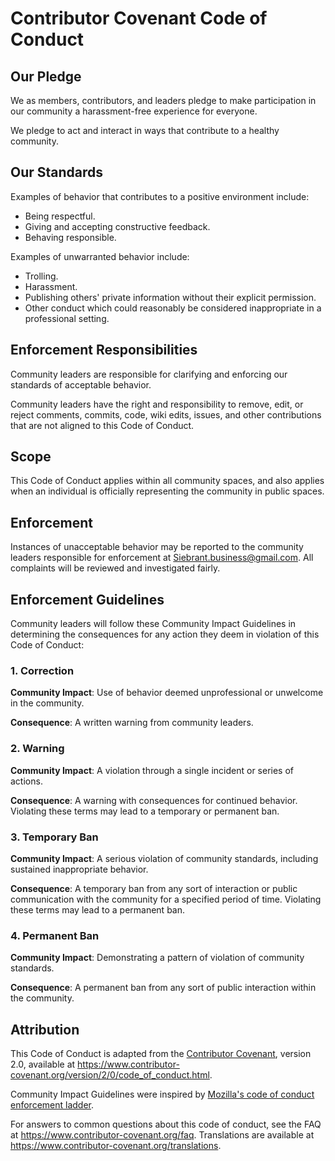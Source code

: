 # Contributor Covenant Code of Conduct

## Our Pledge

We as members, contributors, and leaders pledge to make participation in our
community a harassment-free experience for everyone.

We pledge to act and interact in ways that contribute to a healthy community.

## Our Standards

Examples of behavior that contributes to a positive environment include:

* Being respectful.
* Giving and accepting constructive feedback.
* Behaving responsible.

Examples of unwarranted behavior include:

* Trolling.
* Harassment.
* Publishing others' private information without their explicit permission.
* Other conduct which could reasonably be considered inappropriate in a
  professional setting.

## Enforcement Responsibilities

Community leaders are responsible for clarifying and enforcing our standards of
acceptable behavior.

Community leaders have the right and responsibility to remove, edit, or reject
comments, commits, code, wiki edits, issues, and other contributions that are
not aligned to this Code of Conduct.

## Scope

This Code of Conduct applies within all community spaces, and also applies when
an individual is officially representing the community in public spaces.

## Enforcement

Instances of unacceptable behavior may be reported to the community leaders 
responsible for enforcement at Siebrant.business@gmail.com.
All complaints will be reviewed and investigated fairly.

## Enforcement Guidelines

Community leaders will follow these Community Impact Guidelines in determining
the consequences for any action they deem in violation of this Code of Conduct:

### 1. Correction

**Community Impact**: Use of behavior deemed unprofessional or unwelcome in the
community.

**Consequence**: A written warning from community leaders.

### 2. Warning

**Community Impact**: A violation through a single incident or series
of actions.

**Consequence**: A warning with consequences for continued behavior. 
Violating these terms may lead to a temporary or permanent ban.

### 3. Temporary Ban

**Community Impact**: A serious violation of community standards, including
sustained inappropriate behavior.

**Consequence**: A temporary ban from any sort of interaction or public
communication with the community for a specified period of time.
Violating these terms may lead to a permanent ban.

### 4. Permanent Ban

**Community Impact**: Demonstrating a pattern of violation of community
standards.

**Consequence**: A permanent ban from any sort of public interaction within
the community.

## Attribution

This Code of Conduct is adapted from the [Contributor Covenant][homepage],
version 2.0, available at
https://www.contributor-covenant.org/version/2/0/code_of_conduct.html.

Community Impact Guidelines were inspired by [Mozilla's code of conduct
enforcement ladder](https://github.com/mozilla/diversity).

[homepage]: https://www.contributor-covenant.org

For answers to common questions about this code of conduct, see the FAQ at
https://www.contributor-covenant.org/faq. Translations are available at
https://www.contributor-covenant.org/translations.
